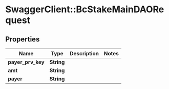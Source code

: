 # SwaggerClient::BcStakeMainDAORequest

## Properties
Name | Type | Description | Notes
------------ | ------------- | ------------- | -------------
**payer_prv_key** | **String** |  | 
**amt** | **String** |  | 
**payer** | **String** |  | 


